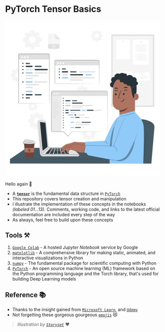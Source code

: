 # PyTorch Tensor Basics

<p align="center">
  <img src='pics/basics.png'  width='510'/>
</p>

Hello again 👋
+ A **[`tensor`](https://pytorch.org/docs/stable/tensors.html)** is the fundamental data structure in [`PyTorch`](https://pytorch.org/)
+ This repository covers tensor creation and manipulation
+ I illustrate the implementation of these concepts in the notebooks _(labeled 01...13)._ Comments, working code, and links to the latest official documentation are included every step of the way
+ As always, feel free to build upon these concepts

## Tools ⚒️
1. [`Google Colab`](https://colab.google/) - A hosted _Jupyter Notebook_ service by Google
2. [`matplotlib`](https://matplotlib.org/) - A comprehensive library for making static, animated, and interactive visualizations in Python
3. [`numpy`](https://numpy.org/) - The fundamental package for scientific computing with Python
4. [`PyTorch`](https://pytorch.org/) -  An open source machine learning (ML) framework based on the Python programming language and the Torch library, that's used for building Deep Learning models

## Reference 📚
+ Thanks to the insight gained from [`Microsoft Learn`](https://learn.microsoft.com), and [`Udemy`](https://www.udemy.com/)
+ Not forgetting these gorgeous gourgeous [`emojis`](https://gist.github.com/FlyteWizard/468c0a0a6c854ed5780a32deb73d457f) 😻

> _Illustration by [`Storyset`](https://storyset.com)_ ♥


